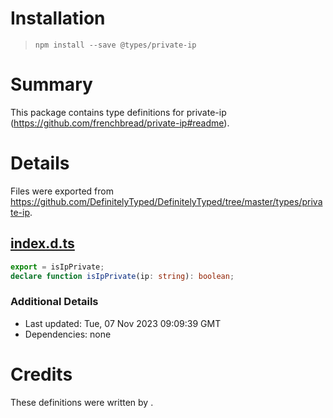 # Installation
> `npm install --save @types/private-ip`

# Summary
This package contains type definitions for private-ip (https://github.com/frenchbread/private-ip#readme).

# Details
Files were exported from https://github.com/DefinitelyTyped/DefinitelyTyped/tree/master/types/private-ip.
## [index.d.ts](https://github.com/DefinitelyTyped/DefinitelyTyped/tree/master/types/private-ip/index.d.ts)
````ts
export = isIpPrivate;
declare function isIpPrivate(ip: string): boolean;

````

### Additional Details
 * Last updated: Tue, 07 Nov 2023 09:09:39 GMT
 * Dependencies: none

# Credits
These definitions were written by .
